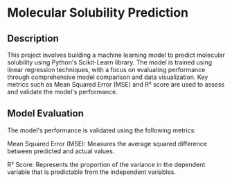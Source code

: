 # Molecular Solubility Prediction

## Description
This project involves building a machine learning model to predict molecular solubility using Python's Scikit-Learn library. The model is trained using linear regression techniques, with a focus on evaluating performance through comprehensive model comparison and data visualization. Key metrics such as Mean Squared Error (MSE) and R² score are used to assess and validate the model's performance.

## Model Evaluation
The model's performance is validated using the following metrics:

Mean Squared Error (MSE): Measures the average squared difference between predicted and actual values.

R² Score: Represents the proportion of the variance in the dependent variable that is predictable from the independent variables.
